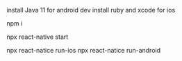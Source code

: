 install Java 11 for android dev
install ruby and xcode for ios

npm i

npx react-native start

npx react-natice run-ios
npx react-natice run-android


